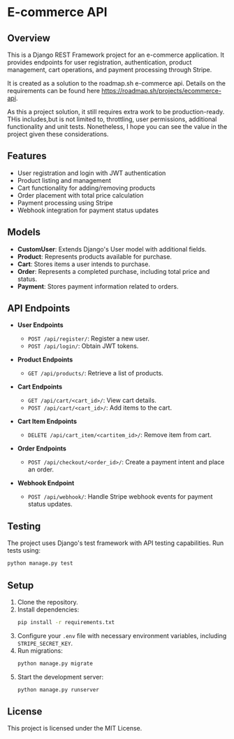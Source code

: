 # E-commerce API

## Overview
This is a Django REST Framework project for an e-commerce application. It provides endpoints for user registration, authentication, product management, cart operations, and payment processing through Stripe.

It is created as a solution to the roadmap.sh e-commerce api. Details on the requirements can be found here https://roadmap.sh/projects/ecommerce-api.

As this a project solution, it still requires extra work to be production-ready. THis includes,but is not limited to, throttling, user permissions, additional functionality and unit tests. Nonetheless, I hope you can see the value in the project given these considerations. 

## Features
- User registration and login with JWT authentication
- Product listing and management
- Cart functionality for adding/removing products
- Order placement with total price calculation
- Payment processing using Stripe
- Webhook integration for payment status updates

## Models
- **CustomUser**: Extends Django's User model with additional fields.
- **Product**: Represents products available for purchase.
- **Cart**: Stores items a user intends to purchase.
- **Order**: Represents a completed purchase, including total price and status.
- **Payment**: Stores payment information related to orders.

## API Endpoints
- **User Endpoints**
  - `POST /api/register/`: Register a new user.
  - `POST /api/login/`: Obtain JWT tokens.

- **Product Endpoints**
  - `GET /api/products/`: Retrieve a list of products.

- **Cart Endpoints**
  - `GET /api/cart/<cart_id>/`: View cart details.
  - `POST /api/cart/<cart_id>/`: Add items to the cart.
 
- **Cart Item Endpoints**
  - `DELETE /api/cart_item/<cartitem_id>/`: Remove item from cart. 

- **Order Endpoints**
  - `POST /api/checkout/<order_id>/`: Create a payment intent and place an order.

- **Webhook Endpoint**
  - `POST /api/webhook/`: Handle Stripe webhook events for payment status updates.

## Testing
The project uses Django's test framework with API testing capabilities. Run tests using:
```bash
python manage.py test
```

## Setup
1. Clone the repository.
2. Install dependencies:
   ```bash
   pip install -r requirements.txt
   ```
3. Configure your `.env` file with necessary environment variables, including `STRIPE_SECRET_KEY`.
4. Run migrations:
   ```bash
   python manage.py migrate
   ```
5. Start the development server:
   ```bash
   python manage.py runserver
   ```

## License
This project is licensed under the MIT License.

